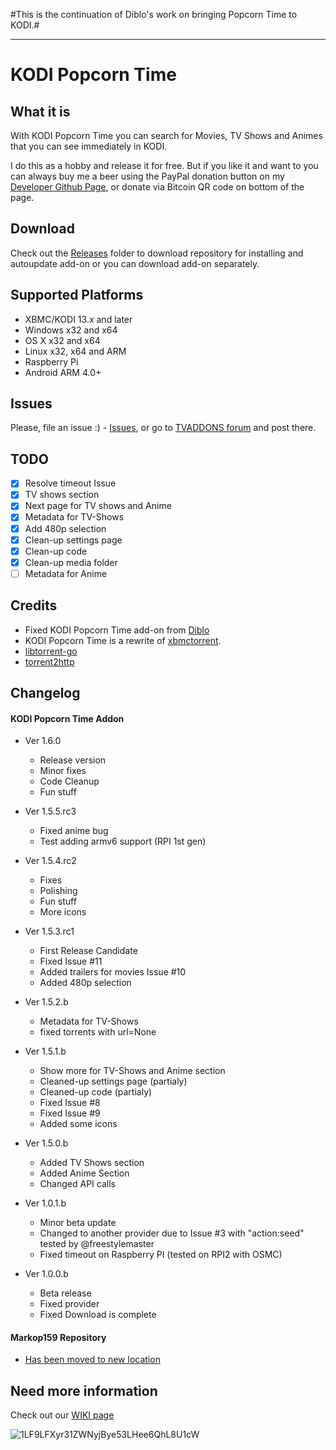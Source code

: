 #This is the continuation of Diblo's work on bringing Popcorn Time to KODI.#

<hr>

# KODI Popcorn Time #

## What it is ##
With KODI Popcorn Time you can search for Movies, TV Shows and Animes that you can see immediately in KODI.

I do this as a hobby and release it for free. But if you like it and want to you can always buy me a beer using the PayPal donation button on my [Developer Github Page](https://markop159.github.io), or donate via Bitcoin QR code on bottom of the page.

## Download ##
Check out the [Releases](https://github.com/markop159/KODI-Popcorn-Time/tree/master/Releases) folder to download repository for installing and autoupdate add-on or you can download add-on separately.

## Supported Platforms ##
* XBMC/KODI 13.x and later
* Windows x32 and x64
* OS X x32 and x64
* Linux x32, x64 and ARM
* Raspberry Pi
* Android ARM 4.0+

## Issues ##
Please, file an issue :) - [Issues](https://github.com/markop159/KODI-Popcorn-Time/issues), or go to [TVADDONS forum](https://forums.tvaddons.ag/addon-releases/47568-kodi-popcorn-time.html) and post there.

## TODO ##
  - [x] Resolve timeout Issue
  - [x] TV shows section
  - [x] Next page for TV shows and Anime
  - [x] Metadata for TV-Shows
  - [x] Add 480p selection
  - [x] Clean-up settings page
  - [x] Clean-up code
  - [x] Clean-up media folder
  - [ ] Metadata for Anime

## Credits ##
* Fixed KODI Popcorn Time add-on from [Diblo](https://github.com/Diblo/KODI-Popcorn-Time)
* KODI Popcorn Time is a rewrite of [xbmctorrent](http://github.com/steeve/xbmctorrent).
* [libtorrent-go](http://github.com/steeve/libtorrent-go)
* [torrent2http](http://github.com/steeve/torrent2http)

## Changelog ##

#### KODI Popcorn Time Addon ####

* Ver 1.6.0
  - Release version
  - Minor fixes
  - Code Cleanup
  - Fun stuff

* Ver 1.5.5.rc3
  - Fixed anime bug
  - Test adding armv6 support (RPI 1st gen)

* Ver 1.5.4.rc2
  - Fixes
  - Polishing
  - Fun stuff
  - More icons

* Ver 1.5.3.rc1
  - First Release Candidate
  - Fixed Issue #11
  - Added trailers for movies Issue #10
  - Added 480p selection

* Ver 1.5.2.b
  - Metadata for TV-Shows
  - fixed torrents with url=None

* Ver 1.5.1.b
  - Show more for TV-Shows and Anime section
  - Cleaned-up settings page (partialy)
  - Cleaned-up code (partialy)
  - Fixed Issue #8
  - Fixed Issue #9
  - Added some icons

* Ver 1.5.0.b
  - Added TV Shows section
  - Added Anime Section
  - Changed API calls

* Ver 1.0.1.b
  - Minor beta update
  - Changed to another provider due to Issue #3 with "action:seed" tested by @freestylemaster
  - Fixed timeout on Raspberry PI (tested on RPI2 with OSMC)

* Ver 1.0.0.b
  - Beta release
  - Fixed provider
  - Fixed Download is complete

#### Markop159 Repository ####

  - [Has been moved to new location](https://github.com/markop159/Markop159-repository)

## Need more information ##
Check out our [WIKI page](https://github.com/markop159/KODI-Popcorn-Time/wiki)

![1LF9LFXyr31ZWNyjBye53LHee6QhL8U1cW](http://i.imgur.com/501JXzC.png)
